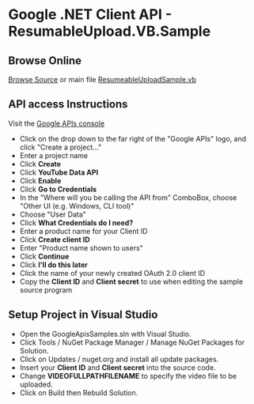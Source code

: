 # Google .NET Client API - ResumableUpload.VB.Sample

## Browse Online
[Browse Source](https://github.com/google/google-api-dotnet-client-samples) or main file [ResumeableUploadSample.vb](https://github.com/google/google-api-dotnet-client-samples/blob/master/ResumableUpload.VB.Sample/ResumeableUploadSample.vb)
 
## API access Instructions

Visit the [Google APIs console](https://code.google.com/apis/console/)
- Click on the drop down to the far right of the "Google APIs" logo, and click "Create a project..." 
- Enter a project name
- Click **Create**
- Click **YouTube Data API**
- Click **Enable**
- Click **Go to Credentials** 
- In the "Where will you be calling the API from" ComboBox, choose "Other UI (e.g. Windows, CLI tool)"
- Choose "User Data"
- Click **What Credentials do I need?**
- Enter a product name for your Client ID
- Click **Create client ID**
- Enter "Product name shown to users"
- Click **Continue**
- Click **I'll do this later**
- Click the name of your newly created OAuth 2.0 client ID
- Copy the **Client ID** and **Client secret** to use when editing the sample source program

## Setup Project in Visual Studio
- Open the GoogleApisSamples.sln with Visual Studio.
- Click Tools / NuGet Package Manager / Manage NuGet Packages for Solution.
- Click on Updates / nuget.org and install all update packages.
- Insert your **Client ID** and **Client secret** into the source code.
- Change **VIDEOFULLPATHFILENAME** to specify the video file to be uploaded.
- Click on Build then Rebuild Solution.



